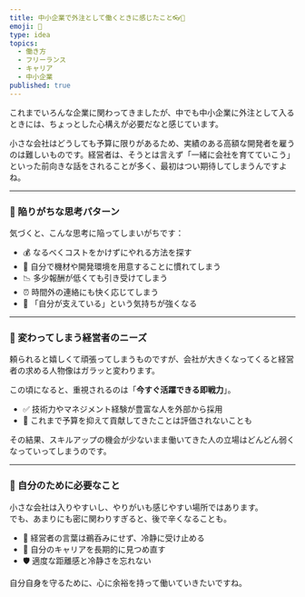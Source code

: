 ```yaml
---
title: 中小企業で外注として働くときに感じたこと👓🐖
emoji: 🐖
type: idea
topics:
  - 働き方
  - フリーランス
  - キャリア
  - 中小企業
published: true
---
```


これまでいろんな企業に関わってきましたが、中でも中小企業に外注として入るときには、ちょっとした心構えが必要だなと感じています。

小さな会社はどうしても予算に限りがあるため、実績のある高額な開発者を雇うのは難しいものです。経営者は、そうとは言えず「一緒に会社を育てていこう」といった前向きな話をされることが多く、最初はつい期待してしまうんですよね。

---

### 💭 陥りがちな思考パターン
気づくと、こんな思考に陥ってしまいがちです：

- 💰 なるべくコストをかけずにやれる方法を探す  
- 🧰 自分で機材や開発環境を用意することに慣れてしまう  
- 📉 多少報酬が低くても引き受けてしまう  
- ⏰ 時間外の連絡にも快く応じてしまう  
- 🤝 「自分が支えている」という気持ちが強くなる  

---

### 🔄 変わってしまう経営者のニーズ

頼られると嬉しくて頑張ってしまうものですが、会社が大きくなってくると経営者の求める人物像はガラッと変わります。

この頃になると、重視されるのは「**今すぐ活躍できる即戦力**」。

- ✅ 技術力やマネジメント経験が豊富な人を外部から採用  
- 🚫 これまで予算を抑えて貢献してきたことは評価されないことも  

その結果、スキルアップの機会が少ないまま働いてきた人の立場はどんどん弱くなっていってしまうのです。

---

### 📌 自分のために必要なこと

小さな会社は入りやすいし、やりがいも感じやすい場所ではあります。  
でも、あまりにも密に関わりすぎると、後で辛くなることも。

- 👀 経営者の言葉は鵜呑みにせず、冷静に受け止める  
- 🧭 自分のキャリアを長期的に見つめ直す  
- 🛡️ 適度な距離感と冷静さを忘れない  

自分自身を守るために、心に余裕を持って働いていきたいですね。